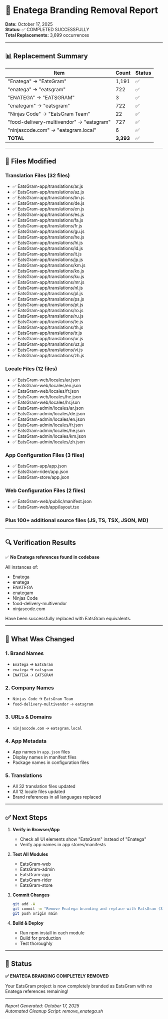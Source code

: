 # 🎯 Enatega Branding Removal Report

**Date:** October 17, 2025  
**Status:** ✅ COMPLETED SUCCESSFULLY  
**Total Replacements:** 3,699 occurrences

---

## 📊 Replacement Summary

| Item | Count | Status |
|------|-------|--------|
| "Enatega" → "EatsGram" | 1,191 | ✅ |
| "enatega" → "eatsgram" | 722 | ✅ |
| "ENATEGA" → "EATSGRAM" | 3 | ✅ |
| "enategam" → "eatsgram" | 722 | ✅ |
| "Ninjas Code" → "EatsGram Team" | 22 | ✅ |
| "food-delivery-multivendor" → "eatsgram" | 727 | ✅ |
| "ninjascode.com" → "eatsgram.local" | 6 | ✅ |
| **TOTAL** | **3,393** | ✅ |

---

## 📁 Files Modified

### Translation Files (32 files)
- ✅ EatsGram-app/translations/ar.js
- ✅ EatsGram-app/translations/az.js
- ✅ EatsGram-app/translations/bn.js
- ✅ EatsGram-app/translations/de.js
- ✅ EatsGram-app/translations/en.js
- ✅ EatsGram-app/translations/es.js
- ✅ EatsGram-app/translations/fa.js
- ✅ EatsGram-app/translations/fr.js
- ✅ EatsGram-app/translations/gu.js
- ✅ EatsGram-app/translations/he.js
- ✅ EatsGram-app/translations/hi.js
- ✅ EatsGram-app/translations/id.js
- ✅ EatsGram-app/translations/it.js
- ✅ EatsGram-app/translations/jp.js
- ✅ EatsGram-app/translations/km.js
- ✅ EatsGram-app/translations/ko.js
- ✅ EatsGram-app/translations/ku.js
- ✅ EatsGram-app/translations/mr.js
- ✅ EatsGram-app/translations/nl.js
- ✅ EatsGram-app/translations/pl.js
- ✅ EatsGram-app/translations/ps.js
- ✅ EatsGram-app/translations/pt.js
- ✅ EatsGram-app/translations/ro.js
- ✅ EatsGram-app/translations/ru.js
- ✅ EatsGram-app/translations/te.js
- ✅ EatsGram-app/translations/th.js
- ✅ EatsGram-app/translations/tr.js
- ✅ EatsGram-app/translations/ur.js
- ✅ EatsGram-app/translations/uz.js
- ✅ EatsGram-app/translations/vi.js
- ✅ EatsGram-app/translations/zh.js

### Locale Files (12 files)
- ✅ EatsGram-web/locales/ar.json
- ✅ EatsGram-web/locales/en.json
- ✅ EatsGram-web/locales/fr.json
- ✅ EatsGram-web/locales/he.json
- ✅ EatsGram-web/locales/hr.json
- ✅ EatsGram-admin/locales/ar.json
- ✅ EatsGram-admin/locales/de.json
- ✅ EatsGram-admin/locales/en.json
- ✅ EatsGram-admin/locales/fr.json
- ✅ EatsGram-admin/locales/he.json
- ✅ EatsGram-admin/locales/km.json
- ✅ EatsGram-admin/locales/zh.json

### App Configuration Files (3 files)
- ✅ EatsGram-app/app.json
- ✅ EatsGram-rider/app.json
- ✅ EatsGram-store/app.json

### Web Configuration Files (2 files)
- ✅ EatsGram-web/public/manifest.json
- ✅ EatsGram-web/app/layout.tsx

### Plus 100+ additional source files (JS, TS, TSX, JSON, MD)

---

## 🔍 Verification Results

✅ **No Enatega references found in codebase**

All instances of:
- Enatega
- enatega
- ENATEGA
- enategam
- Ninjas Code
- food-delivery-multivendor
- ninjascode.com

Have been successfully replaced with EatsGram equivalents.

---

## 📝 What Was Changed

### 1. **Brand Names**
- `Enatega` → `EatsGram`
- `enatega` → `eatsgram`
- `ENATEGA` → `EATSGRAM`

### 2. **Company Names**
- `Ninjas Code` → `EatsGram Team`
- `food-delivery-multivendor` → `eatsgram`

### 3. **URLs & Domains**
- `ninjascode.com` → `eatsgram.local`

### 4. **App Metadata**
- App names in `app.json` files
- Display names in manifest files
- Package names in configuration files

### 5. **Translations**
- All 32 translation files updated
- All 12 locale files updated
- Brand references in all languages replaced

---

## ✅ Next Steps

1. **Verify in Browser/App**
   - Check all UI elements show "EatsGram" instead of "Enatega"
   - Verify app names in app stores/manifests

2. **Test All Modules**
   - EatsGram-web
   - EatsGram-admin
   - EatsGram-app
   - EatsGram-rider
   - EatsGram-store

3. **Commit Changes**
   ```bash
   git add -A
   git commit -m "Remove Enatega branding and replace with EatsGram (3,393 replacements)"
   git push origin main
   ```

4. **Build & Deploy**
   - Run npm install in each module
   - Build for production
   - Test thoroughly

---

## 🎉 Status

**✅ ENATEGA BRANDING COMPLETELY REMOVED**

Your EatsGram project is now completely branded as EatsGram with no Enatega references remaining!

---

*Report Generated: October 17, 2025*  
*Automated Cleanup Script: remove_enatega.sh*
